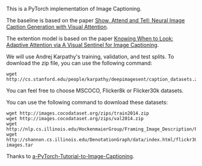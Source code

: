 This is a PyTorch implementation of Image Captioning.



The baseline is based on the paper [Show, Attend and Tell: Neural Image Caption Generation with Visual Attention](https://arxiv.org/pdf/1502.03044.pdf).

The extention model is based on the paper [Knowing When to Look: Adaptive Attention via A Visual Sentinel for Image Captioning](https://arxiv.org/pdf/1612.01887.pdf).

We will use Andrej Karpathy's training, validation, and test splits. To download the zip file, you can use the following command:
```
wget http://cs.stanford.edu/people/karpathy/deepimagesent/caption_datasets.zip
```

You can feel free to choose MSCOCO, Flicker8k or Flicker30k datasets.

You can use the following command to download these datasets:
```
wget http://images.cocodataset.org/zips/train2014.zip
wget http://images.cocodataset.org/zips/val2014.zip
wget http://nlp.cs.illinois.edu/HockenmaierGroup/Framing_Image_Description/Flickr8k_Dataset.zip
wget http://shannon.cs.illinois.edu/DenotationGraph/data/index.html/flickr30k-images.tar
```

Thanks to [a-PyTorch-Tutorial-to-Image-Captioning](https://github.com/sgrvinod/a-PyTorch-Tutorial-to-Image-Captioning).

